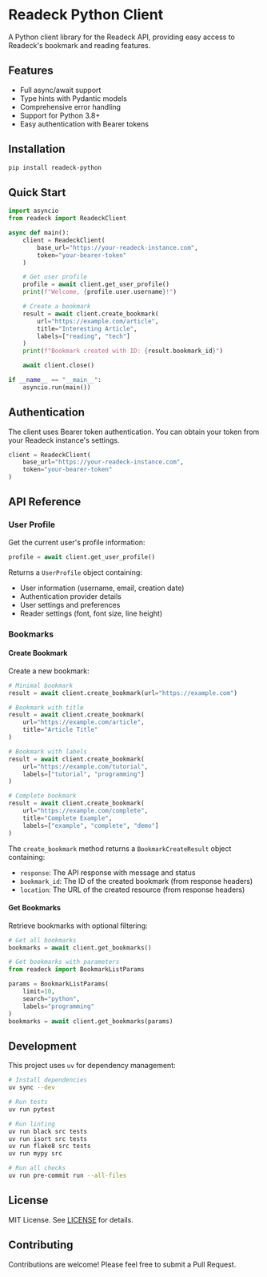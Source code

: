 # Readeck Python Client

A Python client library for the Readeck API, providing easy access to Readeck's bookmark and reading features.

## Features

- Full async/await support
- Type hints with Pydantic models
- Comprehensive error handling
- Support for Python 3.8+
- Easy authentication with Bearer tokens

## Installation

```bash
pip install readeck-python
```

## Quick Start

```python
import asyncio
from readeck import ReadeckClient

async def main():
    client = ReadeckClient(
        base_url="https://your-readeck-instance.com",
        token="your-bearer-token"
    )

    # Get user profile
    profile = await client.get_user_profile()
    print(f"Welcome, {profile.user.username}!")

    # Create a bookmark
    result = await client.create_bookmark(
        url="https://example.com/article",
        title="Interesting Article",
        labels=["reading", "tech"]
    )
    print(f"Bookmark created with ID: {result.bookmark_id}")

    await client.close()

if __name__ == "__main__":
    asyncio.run(main())
```

## Authentication

The client uses Bearer token authentication. You can obtain your token from your Readeck instance's settings.

```python
client = ReadeckClient(
    base_url="https://your-readeck-instance.com",
    token="your-bearer-token"
)
```

## API Reference

### User Profile

Get the current user's profile information:

```python
profile = await client.get_user_profile()
```

Returns a `UserProfile` object containing:
- User information (username, email, creation date)
- Authentication provider details
- User settings and preferences
- Reader settings (font, font size, line height)

### Bookmarks

#### Create Bookmark

Create a new bookmark:

```python
# Minimal bookmark
result = await client.create_bookmark(url="https://example.com")

# Bookmark with title
result = await client.create_bookmark(
    url="https://example.com/article",
    title="Article Title"
)

# Bookmark with labels
result = await client.create_bookmark(
    url="https://example.com/tutorial",
    labels=["tutorial", "programming"]
)

# Complete bookmark
result = await client.create_bookmark(
    url="https://example.com/complete",
    title="Complete Example",
    labels=["example", "complete", "demo"]
)
```

The `create_bookmark` method returns a `BookmarkCreateResult` object containing:
- `response`: The API response with message and status
- `bookmark_id`: The ID of the created bookmark (from response headers)
- `location`: The URL of the created resource (from response headers)

#### Get Bookmarks

Retrieve bookmarks with optional filtering:

```python
# Get all bookmarks
bookmarks = await client.get_bookmarks()

# Get bookmarks with parameters
from readeck import BookmarkListParams

params = BookmarkListParams(
    limit=10,
    search="python",
    labels="programming"
)
bookmarks = await client.get_bookmarks(params)
```

## Development

This project uses `uv` for dependency management:

```bash
# Install dependencies
uv sync --dev

# Run tests
uv run pytest

# Run linting
uv run black src tests
uv run isort src tests
uv run flake8 src tests
uv run mypy src

# Run all checks
uv run pre-commit run --all-files
```

## License

MIT License. See [LICENSE](LICENSE) for details.

## Contributing

Contributions are welcome! Please feel free to submit a Pull Request.
